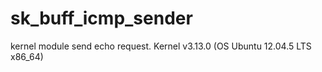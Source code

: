 # sk_buff_icmp_sender
kernel module send echo request. Kernel v3.13.0 (OS Ubuntu 12.04.5 LTS x86_64)
